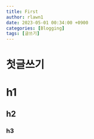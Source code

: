 ```yaml
---
title: First
author: rlawn1
date: 2023-05-01 00:34:00 +0900
categories: [Blogging]
tags: [글쓰기]
---
```


# 첫글쓰기

# h1
## h2
### h3

